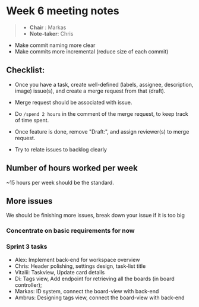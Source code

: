 # Week 6 meeting notes
> - **Chair** : Markas
> - **Note-taker**: Chris

- Make commit naming more clear
- Make commits more incremental (reduce size of each commit)

## Checklist:
- Once you have a task, create well-defined (labels, assignee, description, image) issue(s), and create a merge request from that (draft).

- Merge request should be associated with issue.

- Do `/spend 2 hours` in the comment of the merge request, to keep track of time spent.

- Once feature is done, remove "Draft:", and assign reviewer(s) to merge request.

- Try to relate issues to backlog clearly


## Number of hours worked per week
 ~15 hours per week should be the standard.
 
## More issues
 We should be finishing more issues, break down your issue if it is too big
 
### Concentrate on basic requirements for now

### Sprint 3 tasks
- Alex: Implement back-end for workspace overview
- Chris: Header polishing, settings design, task-list title
- Vitalii: Taskview, Update card details
- Di: Tags view, Add endpoint for retrieving all the boards (in board controller);
- Markas: ID system, connect the board-view with back-end
- Ambrus: Designing tags view, connect the board-view with back-end
  
  
